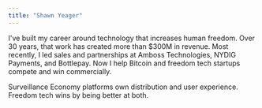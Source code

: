 ```yaml
---
title: "Shawn Yeager"
---
```


I've built my career around technology that increases human freedom. Over 30 years, that work has created more than $300M in revenue. Most recently, I led sales and partnerships at Amboss Technologies, NYDIG Payments, and Bottlepay. Now I help Bitcoin and freedom tech startups compete and win commercially.

Surveillance Economy platforms own distribution and user experience. Freedom tech wins by being better at both.
